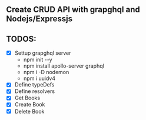 ## Create CRUD API with grapghql and Nodejs/Expressjs

## TODOS:

- [x] Settup grapghql server
  - npm init --y
  - npm install apollo-server graphql
  - npm i -D nodemon
  - npm i uuidv4
- [x] Define typeDefs
- [x] Define resolvers
- [x] Get Books
- [x] Create Book
- [x] Delete Book
